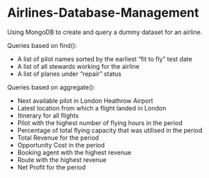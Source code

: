 # Airlines-Database-Management
Using MongoDB to create and query a dummy dataset for an airline.

Queries based on find():
- A list of pilot names sorted by the earliest “fit to fly” test date
- A list of all stewards working for the airline
- A list of planes under “repair” status


Queries based on aggregate():
- Next available pilot in London Heathrow Airport
- Latest location from which a flight landed in London
- Itinerary for all flights 
- Pilot with the highest number of flying hours in the period
- Percentage of total flying capacity that was utilised in the period
- Total Revenue for the period
- Opportunity Cost in the period
- Booking agent with the highest revenue
- Route with the highest revenue
- Net Profit for the period
